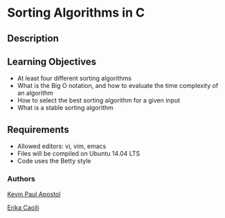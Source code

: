 # Sorting Algorithms in C

## Description

## Learning Objectives

- At least four different sorting algorithms
- What is the Big O notation, and how to evaluate the time complexity of an algorithm
- How to select the best sorting algorithm for a given input
- What is a stable sorting algorithm

## Requirements

- Allowed editors: vi, vim, emacs
- Files will be compiled on Ubuntu 14.04 LTS
- Code uses the Betty style

### Authors
[Kevin Paul Apostol](858@holbertonschool.com)

[Erika Caoili](erika.caoili@gmail.com)